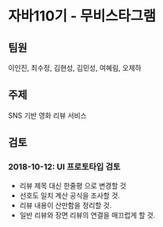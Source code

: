 # 자바110기 - 무비스타그램

## 팀원
이인진, 최수정, 김현성, 김민성, 여혜림, 오제하

## 주제
SNS 기반 영화 리뷰 서비스

## 검토

### 2018-10-12: UI 프로토타입 검토

- 리뷰 제목 대신 한줄평 으로 변경할 것
- 선호도 일치 계산 공식을 조사할 것.
- 리뷰 내용이 산만함을 정리할 것.
- 일반 리뷰와 장면 리뷰의 연결을 매끄럽게 할 것.